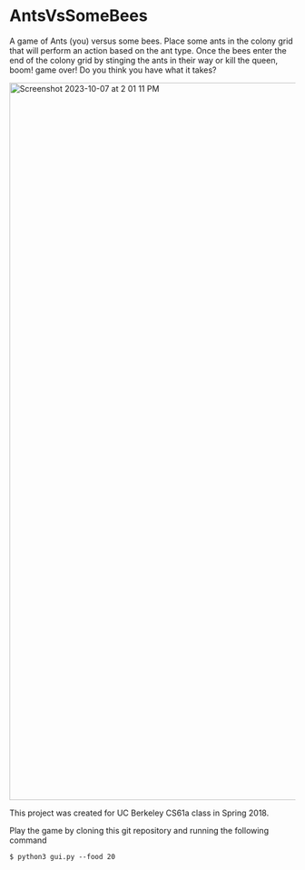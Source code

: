 # AntsVsSomeBees
A game of Ants (you) versus some bees. Place some ants in the colony grid that will perform an action based on the ant type. Once the bees enter the end of the colony grid by stinging the ants in their way or kill the queen, boom! game over! Do you think you have what it takes?

<img width="1264" alt="Screenshot 2023-10-07 at 2 01 11 PM" src="https://github.com/cleomart/Ants-Vs-SomeBees/assets/33594769/5b844c3e-dc6e-46b6-a9f4-286e135aa2aa">


This project was created for UC Berkeley CS61a class in Spring 2018.

Play the game by cloning this git repository and running the following command

```
$ python3 gui.py --food 20
```

